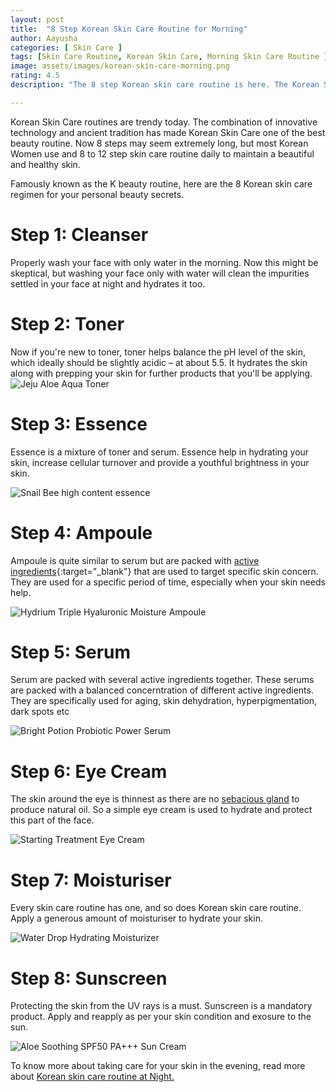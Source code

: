 ```yaml
---
layout: post
title:  "8 Step Korean Skin Care Routine for Morning"
author: Aayusha
categories: [ Skin Care ]
tags: [Skin Care Routine, Korean Skin Care, Morning Skin Care Routine ]
image: assets/images/korean-skin-care-morning.png
rating: 4.5
description: "The 8 step Korean skin care routine is here. The Korean Skin Care Steps are super easy for glass skin."

---
```


Korean Skin Care routines are trendy today. The combination of innovative technology and ancient tradition has made Korean Skin Care one of the best beauty routine. Now 8 steps may seem extremely long, but most Korean Women use and 8 to 12 step skin care routine daily to maintain a beautiful and healthy skin. 

Famously known as the K beauty routine, here are the 8 Korean skin care regimen for your personal beauty secrets.

# Step 1: Cleanser
Properly wash your face with only water in the morning. Now this might be skeptical, but washing your face only with water will clean the impurities settled in your face at night and hydrates it too. 

# Step 2: Toner
Now if you're new to toner, toner helps balance the pH level of the skin, which ideally should be slightly acidic – at about 5.5. It hydrates the skin along with prepping your skin for further products that you'll be applying.
![Jeju Aloe Aqua Toner](/assets/images/aloe-toner.png "Jeju Aloe Aqua Toner ")


# Step 3: Essence
Essence is a mixture of toner and serum. Essence help in hydrating your skin, increase cellular turnover and provide a youthful brightness in your skin.

![Snail Bee high content essence ](/assets/images/Snail-essence.png "Snail Bee high content essence ")

# Step 4: Ampoule
Ampoule is quite similar to serum but are packed with [active ingredients](https://sheenycare.com/active-ingredients-for-skin-care/){:target="_blank"} that are used to target specific skin concern. They are used for a specific period of time, especially when your skin needs help.

![Hydrium Triple Hyaluronic Moisture Ampoule](/assets/images/ampoule.png "Hydrium Triple Hyaluronic Moisture Ampoule")

# Step 5: Serum
Serum are packed with several active ingredients together. These serums are packed with a balanced concerntration of different active ingredients. They are specifically used for aging, skin dehydration, hyperpigmentation, dark spots etc 

![Bright Potion Probiotic Power Serum](/assets/images/serum.png "Bright Potion Probiotic Power Serum")

# Step 6: Eye Cream
The skin around the eye is thinnest as there are no <a href="https://www.google.com/search?channel=fs&client=ubuntu&q=sebaceous+glands" rel="nofollow" target="_blank"> sebacious gland</a> to produce natural oil. So a simple eye cream is used to hydrate and protect this part of the face.

![Starting Treatment Eye Cream ](/assets/images/eyecream.png "Starting Treatment Eye Cream ")

# Step 7: Moisturiser
Every skin care routine has one, and so does Korean skin care routine. Apply a generous amount of moisturiser to hydrate your skin.

![Water Drop Hydrating Moisturizer](/assets/images/moisturiser.png "Water Drop Hydrating Moisturizer")

# Step 8: Sunscreen
Protecting the skin from the UV rays is a must. Sunscreen is a mandatory product. Apply and reapply as per your skin condition and exosure to the sun.

![Aloe Soothing SPF50 PA+++ Sun Cream](/assets/images/sunscreen.png "Aloe Soothing SPF50 PA+++ Sun Cream")

To know more about taking care for your skin in the evening, read more about <a href="https://sheenycare.com/korean-skin-care-routine-night/" rel="dofollow" target="_blank">Korean skin care routine at Night.</a>
